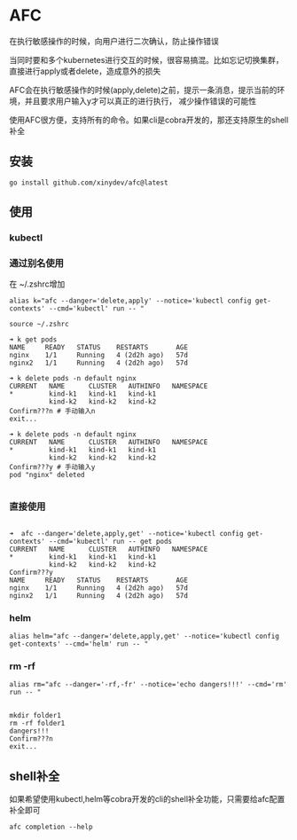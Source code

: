 # AFC

在执行敏感操作的时候，向用户进行二次确认，防止操作错误

当同时要和多个kubernetes进行交互的时候，很容易搞混。比如忘记切换集群，直接进行apply或者delete，造成意外的损失

AFC会在执行敏感操作的时候(apply,delete)之前，提示一条消息，提示当前的环境，并且要求用户输入y才可以真正的进行执行，
减少操作错误的可能性

使用AFC很方便，支持所有的命令。如果cli是cobra开发的，那还支持原生的shell补全

## 安装

```shell
go install github.com/xinydev/afc@latest
```

## 使用

### kubectl

### 通过别名使用

在 ~/.zshrc增加

```shell
alias k="afc --danger='delete,apply' --notice='kubectl config get-contexts' --cmd='kubectl' run -- "
```

```shell
source ~/.zshrc
```

```shell
➜ k get pods
NAME     READY   STATUS    RESTARTS       AGE
nginx    1/1     Running   4 (2d2h ago)   57d
nginx2   1/1     Running   4 (2d2h ago)   57d

➜ k delete pods -n default nginx
CURRENT   NAME      CLUSTER   AUTHINFO   NAMESPACE
*         kind-k1   kind-k1   kind-k1    
          kind-k2   kind-k2   kind-k2    
Confirm???n # 手动输入n
exit...

➜ k delete pods -n default nginx 
CURRENT   NAME      CLUSTER   AUTHINFO   NAMESPACE
*         kind-k1   kind-k1   kind-k1    
          kind-k2   kind-k2   kind-k2    
Confirm???y # 手动输入y
pod "nginx" deleted


```

### 直接使用

```shell

➜  afc --danger='delete,apply,get' --notice='kubectl config get-contexts' --cmd='kubectl' run -- get pods
CURRENT   NAME      CLUSTER   AUTHINFO   NAMESPACE
*         kind-k1   kind-k1   kind-k1    
          kind-k2   kind-k2   kind-k2    
Confirm???y
NAME     READY   STATUS    RESTARTS       AGE
nginx    1/1     Running   4 (2d2h ago)   57d
nginx2   1/1     Running   4 (2d2h ago)   57d

```

### helm

```shell
alias helm="afc --danger='delete,apply,get' --notice='kubectl config get-contexts' --cmd='helm' run -- "

````

### rm -rf

```shell
alias rm="afc --danger='-rf,-fr' --notice='echo dangers!!!' --cmd='rm' run -- "
```

```shell

mkdir folder1
rm -rf folder1
dangers!!!
Confirm???n
exit...

```

## shell补全

如果希望使用kubectl,helm等cobra开发的cli的shell补全功能，只需要给afc配置补全即可

```shell
afc completion --help
```
